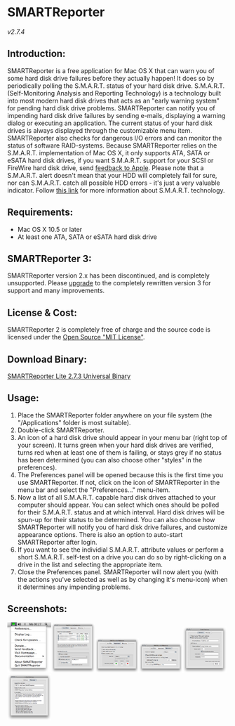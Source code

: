 
# SMARTReporter
*v2.7.4*

## Introduction:
SMARTReporter is a free application for Mac OS X that can warn you of some hard disk drive failures before they actually happen! It does so by periodically polling the S.M.A.R.T. status of your hard disk drive. S.M.A.R.T. (Self-Monitoring Analysis and Reporting Technology) is a technology built into most modern hard disk drives that acts as an "early warning system" for pending hard disk drive problems. SMARTReporter can notify you of impending hard disk drive failures by sending e-mails, displaying a warning dialog or executing an application. The current status of your hard disk drives is always displayed through the customizable menu item. SMARTReporter also checks for dangerous I/O errors and can monitor the status of software RAID-systems.
Because SMARTReporter relies on the S.M.A.R.T. implementation of Mac OS X, it only supports ATA, SATA or eSATA hard disk drives, if you want S.M.A.R.T. support for your SCSI or FireWire hard disk drive, send [feedback to Apple][1].
Please note that a S.M.A.R.T. alert doesn't mean that your HDD will completely fail for sure, nor can S.M.A.R.T. catch all possible HDD errors - it's just a very valuable indicator. Follow [this link][2] for more information about S.M.A.R.T. technology.

## Requirements:
* Mac OS X 10.5 or later
* At least one ATA, SATA or eSATA hard disk drive

## SMARTReporter 3:
SMARTReporter version 2.x has been discontinued, and is completely unsupported.
Please [upgrade][3] to the completely rewritten version 3 for support and many improvements.

## License &amp; Cost:
SMARTReporter 2 is completely free of charge and the source code is licensed under the [Open Source "MIT License"][4]. 

## Download Binary:
[SMARTReporter Lite 2.7.3 Universal Binary][5]

## Usage:
1. Place the SMARTReporter folder anywhere on your file system (the "/Applications" folder is most suitable).
2. Double-click SMARTReporter.
3. An icon of a hard disk drive should appear in your menu bar (right top of your screen). It turns green when your hard disk drives are verified, turns red when at least one of them is failing, or stays grey if no status has been determined (you can also choose other "styles" in the preferences).
4. The Preferences panel will be opened because this is the first time you use SMARTReporter. If not, click on the icon of SMARTReporter in the menu bar and select the "Preferences…" menu-item.
5. Now a list of all S.M.A.R.T. capable hard disk drives attached to your computer should appear. You can select which ones should be polled for their S.M.A.R.T. status and at which interval. Hard disk drives will be spun-up for their status to be determined. You can also choose how SMARTReporter will notify you of hard disk drive failures, and customize appearance options. There is also an option to auto-start SMARTReporter after login.
6. If you want to see the individial S.M.A.R.T. attribute values or perform a short S.M.A.R.T. self-test on a drive you can do so by right-clicking on a drive in the list and selecting the appropriate item.
7. Close the Preferences panel. SMARTReporter will now alert you (with the actions you've selected as well as by changing it's menu-icon) when it determines any impending problems.

## Screenshots:
<img src="screenshots/screenshot_1.png" width="100"/><img src="screenshots/screenshot_2.png" width="100"/><img src="screenshots/screenshot_3.png" width="100"/><img src="screenshots/screenshot_4.png" width="100"/><img src="screenshots/screenshot_5.png" width="100"/><img src="screenshots/screenshot_6.png" width="100"/>

[1]: https://www.apple.com/feedback/macos.html
[2]: https://hddlife.com/eng/help/4_How_to/4_2_smart.htm
[3]: https://www.corecode.io/smartreporter/
[4]: https://opensource.org/licenses/mit-license.php
[5]: https://www.corecode.io/downloads/smartreporter_2.7.3.dmg
